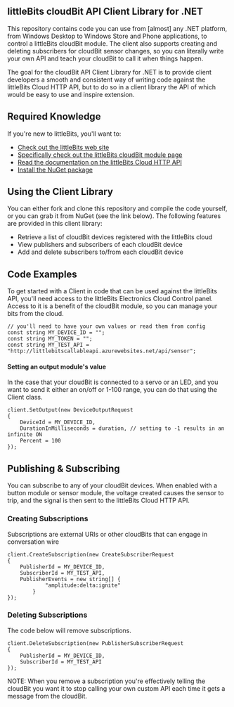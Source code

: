 ## littleBits cloudBit API Client Library for .NET ##

This repository contains code you can use from [almost] any .NET platform, from Windows Desktop to Windows Store and Phone applications, to control a littleBits cloudBit module. The client also supports creating and deleting subscribers for cloudBit sensor changes, so you can literally write your own API and teach your cloudBit to call it when things happen. 

The goal for the cloudBit API Client Library for .NET is to provide client developers a smooth and consistent way of writing code against the littleBits Cloud HTTP API, but to do so in a client library the API of which would be easy to use and inspire extension. 

## Required Knowledge ##

If you're new to littleBits, you'll want to: 

- [Check out the littleBits web site](http://littlebits.cc)
- [Specifically check out the littleBits cloudBit module page](http://littlebits.cc/bits/cloudbit)
- [Read the documentation on the littleBits Cloud HTTP API](http://developer.littlebitscloud.cc/api-http)
- [Install the NuGet package](https://www.nuget.org/packages/LittleBits.CloudBitApiClient)

## Using the Client Library ##

You can either fork and clone this repository and compile the code yourself, or you can grab it from NuGet (see the link below). The following features are provided in this client library:

- Retrieve a list of cloudBit devices registered with the littleBits cloud
- View publishers and subscribers of each cloudBit device
- Add and delete subscribers to/from each cloudBit device

## Code Examples ##
To get started with a Client in code that can be used against the littleBits API, you'll need access to the littleBits Electronics Cloud Control panel. Access to it is a benefit of the cloudBit module, so you can manage your bits from the cloud. 

	// you'll need to have your own values or read them from config
	const string MY_DEVICE_ID = "";
    const string MY_TOKEN = "";
    const string MY_TEST_API = "http://littlebitscallableapi.azurewebsites.net/api/sensor";

#### Setting an output module's value ####
In the case that your cloudBit is connected to  a servo or an LED, and you want to send it either an on/off or 1-100 range, you can do that using the Client class. 

	client.SetOutput(new DeviceOutputRequest
	{
	    DeviceId = MY_DEVICE_ID,
	    DurationInMilliseconds = duration, // setting to -1 results in an infinite ON
	    Percent = 100
	});

## Publishing & Subscribing ##
You can subscribe to any of your cloudBit devices. When enabled with a button module or sensor module, the voltage created causes the sensor to trip, and the signal is then sent to the littleBits Cloud HTTP API. 
 
### Creating Subscriptions ###
Subscriptions are external URIs or other cloudBits that can engage in conversation wire

	client.CreateSubscription(new CreateSubscriberRequest
	{
	    PublisherId = MY_DEVICE_ID,
	    SubscriberId = MY_TEST_API,
	    PublisherEvents = new string[] { 
	            "amplitude:delta:ignite"
	        }
	});

### Deleting Subscriptions ###
The code below will remove subscriptions. 

	client.DeleteSubscription(new PublisherSubscriberRequest
    {
        PublisherId = MY_DEVICE_ID,
        SubscriberId = MY_TEST_API
    });

NOTE: When you remove a subscription you're effectively telling the cloudBit you want it to stop calling your own custom API each time it gets a message from the cloudBit. 